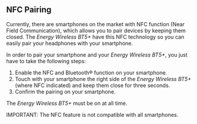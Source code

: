 ## NFC Pairing

Currently, there are smartphones on the market with NFC function (Near Field Communication), which allows you to pair devices by keeping them closed. The *Energy Wireless BT5+* have this NFC technology so you can easily pair your headphones with your smartphone. 

In order to pair your smartphone and your *Energy Wireless BT5+*, you just have to take the following steps: 

1. Enable the NFC and Bluetooth® function on your smartphone. 
2. Touch with your smartphone the right side of the *Energy Wireless BT5+* (where NFC indicated) and keep them close for three seconds. 
3. Confirm the pairing on your smartphone. 

The *Energy Wireless BT5+* must be on at all time. 

IMPORTANT: The NFC feature is not compatible with all smartphones.

